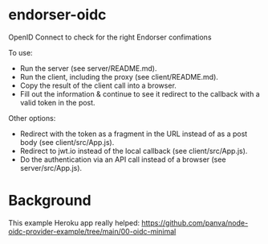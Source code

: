 # endorser-oidc

OpenID Connect to check for the right Endorser confimations

To use:

- Run the server (see server/README.md).
- Run the client, including the proxy (see client/README.md).
- Copy the result of the client call into a browser.
- Fill out the information & continue to see it redirect to the callback with a valid token in the post.

Other options:

- Redirect with the token as a fragment in the URL instead of as a post body (see client/src/App.js).
- Redirect to jwt.io instead of the local callback (see client/src/App.js).
- Do the authentication via an API call instead of a browser (see server/src/App.js).




# Background

This example Heroku app really helped: https://github.com/panva/node-oidc-provider-example/tree/main/00-oidc-minimal
